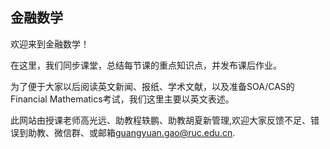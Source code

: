 ## 金融数学

欢迎来到金融数学！

在这里，我们同步课堂，总结每节课的重点知识点，并发布课后作业。

为了便于大家以后阅读英文新闻、报纸、学术文献，以及准备SOA/CAS的Financial Mathematics考试，我们这里主要以英文表述。

此网站由授课老师高光远、助教程轶鹏、助教胡夏新管理,欢迎大家反馈不足、错误到助教、微信群、或邮箱<guangyuan.gao@ruc.edu.cn>.
